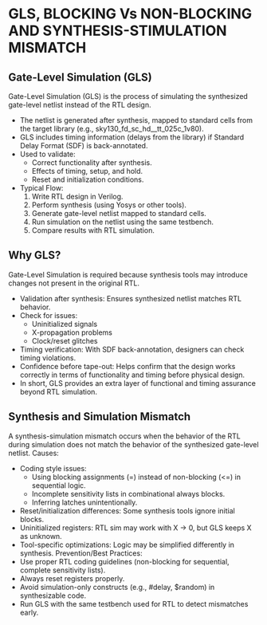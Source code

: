 # GLS, BLOCKING Vs NON-BLOCKING AND SYNTHESIS-STIMULATION MISMATCH

## Gate-Level Simulation (GLS)
Gate-Level Simulation (GLS) is the process of simulating the synthesized gate-level netlist instead of the RTL design.
- The netlist is generated after synthesis, mapped to standard cells from the target library (e.g., sky130_fd_sc_hd__tt_025c_1v80).
- GLS includes timing information (delays from the library) if Standard Delay Format (SDF) is back-annotated.
- Used to validate:
    - Correct functionality after synthesis.
    - Effects of timing, setup, and hold.
    - Reset and initialization conditions.
- Typical Flow:
    1. Write RTL design in Verilog.
    2. Perform synthesis (using Yosys or other tools).
    3. Generate gate-level netlist mapped to standard cells.
    4. Run simulation on the netlist using the same testbench.
    5. Compare results with RTL simulation.

## Why GLS?
Gate-Level Simulation is required because synthesis tools may introduce changes not present in the original RTL.
- Validation after synthesis: Ensures synthesized netlist matches RTL behavior.
- Check for issues:
    - Uninitialized signals
    - X-propagation problems
    - Clock/reset glitches
- Timing verification: With SDF back-annotation, designers can check timing violations.
- Confidence before tape-out: Helps confirm that the design works correctly in terms of functionality and timing before physical design.
- In short, GLS provides an extra layer of functional and timing assurance beyond RTL simulation.

## Synthesis and Simulation Mismatch
A synthesis-simulation mismatch occurs when the behavior of the RTL during simulation does not match the behavior of the synthesized gate-level netlist.
Causes:
- Coding style issues:
  * Using blocking assignments (=) instead of non-blocking (<=) in sequential logic.
  * Incomplete sensitivity lists in combinational always blocks.
  * Inferring latches unintentionally.
- Reset/initialization differences: Some synthesis tools ignore initial blocks.
- Uninitialized registers: RTL sim may work with X → 0, but GLS keeps X as unknown.
- Tool-specific optimizations: Logic may be simplified differently in synthesis.
Prevention/Best Practices:
- Use proper RTL coding guidelines (non-blocking for sequential, complete sensitivity lists).
- Always reset registers properly.
- Avoid simulation-only constructs (e.g., #delay, $random) in synthesizable code.
- Run GLS with the same testbench used for RTL to detect mismatches early.

